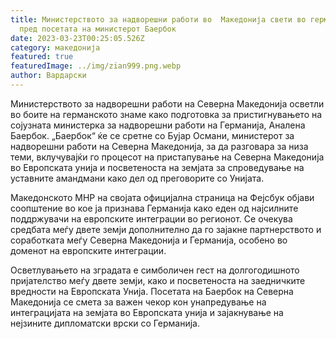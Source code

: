 ```yaml
---
title: Министерството за надворешни работи во  Македонија свети во германски бои
  пред посетата на министерот Баербок
date: 2023-03-23T00:25:05.526Z
category: македонија
featured: true
featuredImage: ../img/zian999.png.webp
author: Вардарски
---
```


Министерството за надворешни работи на Северна Македонија осветли во боите на германското знаме како подготовка за пристигнувањето на сојузната министерка за надворешни работи на Германија, Аналена Баербок. „Баербок“ ќе се сретне со Бујар Османи, министерот за надворешни работи на Северна Македонија, за да разговара за низа теми, вклучувајќи го процесот на пристапување на Северна Македонија во Европската унија и посветеноста на земјата за спроведување на уставните амандмани како дел од преговорите со Унијата.

Македонското МНР на својата официјална страница на Фејсбук објави соопштение во кое ја признава Германија како еден од најсилните поддржувачи на европските интеграции во регионот. Се очекува средбата меѓу двете земји дополнително да го зајакне партнерството и соработката меѓу Северна Македонија и Германија, особено во доменот на европските интеграции.

Осветлувањето на зградата е симболичен гест на долгогодишното пријателство меѓу двете земји, како и посветеноста на заедничките вредности на Европската Унија. Посетата на Баербок на Северна Македонија се смета за важен чекор кон унапредување на интеграцијата на земјата во Европската унија и зајакнување на нејзините дипломатски врски со Германија.
